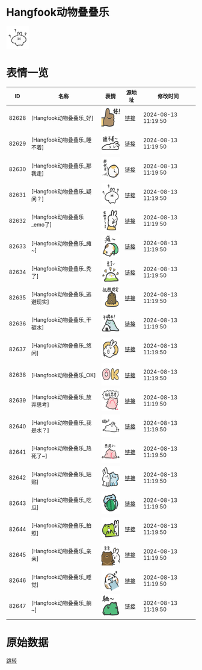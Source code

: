# Hangfook动物叠叠乐

<img src="./cover.png" height="60" alt="cover" />

# 表情一览

|ID|名称|表情|源地址|修改时间|
|----|----|----|----|----|
|82628|[Hangfook动物叠叠乐_好]|<img src="./pic/082628_%5BHangfook动物叠叠乐_好%5D.png" height="60" alt="好"/>|[链接](https://i0.hdslb.com/bfs/garb/56f38dafa2d9314dde137db9cf8ac0691c479135.png)|2024-08-13 11:19:50|
|82629|[Hangfook动物叠叠乐_睡不着]|<img src="./pic/082629_%5BHangfook动物叠叠乐_睡不着%5D.png" height="60" alt="睡不着"/>|[链接](https://i0.hdslb.com/bfs/garb/395948c0e458ce67873985270eb8c90cbb7f35d7.png)|2024-08-13 11:19:50|
|82630|[Hangfook动物叠叠乐_那我走]|<img src="./pic/082630_%5BHangfook动物叠叠乐_那我走%5D.png" height="60" alt="那我走"/>|[链接](https://i0.hdslb.com/bfs/garb/d40c5fa5530fb64ace6d6dd96307e188424b85dc.png)|2024-08-13 11:19:50|
|82631|[Hangfook动物叠叠乐_疑问？]|<img src="./pic/082631_%5BHangfook动物叠叠乐_疑问？%5D.png" height="60" alt="疑问？"/>|[链接](https://i0.hdslb.com/bfs/garb/1e566c25d4b92ea173419fddb8dcb96e0fc70c05.png)|2024-08-13 11:19:50|
|82632|[Hangfook动物叠叠乐_emo了]|<img src="./pic/082632_%5BHangfook动物叠叠乐_emo了%5D.png" height="60" alt="emo了"/>|[链接](https://i0.hdslb.com/bfs/garb/39a9b108ce9ef1accbf5dff7430e548fe544322a.png)|2024-08-13 11:19:50|
|82633|[Hangfook动物叠叠乐_瘫~]|<img src="./pic/082633_%5BHangfook动物叠叠乐_瘫~%5D.png" height="60" alt="瘫~"/>|[链接](https://i0.hdslb.com/bfs/garb/3cdfd1e784d4ab8339a2c7973527d9aa25ba022b.png)|2024-08-13 11:19:50|
|82634|[Hangfook动物叠叠乐_秃了]|<img src="./pic/082634_%5BHangfook动物叠叠乐_秃了%5D.png" height="60" alt="秃了"/>|[链接](https://i0.hdslb.com/bfs/garb/aba25de13de43e407b64426f13379cc3bcbed99f.png)|2024-08-13 11:19:50|
|82635|[Hangfook动物叠叠乐_逃避现实]|<img src="./pic/082635_%5BHangfook动物叠叠乐_逃避现实%5D.png" height="60" alt="逃避现实"/>|[链接](https://i0.hdslb.com/bfs/garb/2838f2198c7f6e8da108157e3dc8b031fe63d403.png)|2024-08-13 11:19:50|
|82636|[Hangfook动物叠叠乐_干碳水]|<img src="./pic/082636_%5BHangfook动物叠叠乐_干碳水%5D.png" height="60" alt="干碳水"/>|[链接](https://i0.hdslb.com/bfs/garb/9d98643fc2b6c40cb434d2edf055fdf0683afe7c.png)|2024-08-13 11:19:50|
|82637|[Hangfook动物叠叠乐_悠闲]|<img src="./pic/082637_%5BHangfook动物叠叠乐_悠闲%5D.png" height="60" alt="悠闲"/>|[链接](https://i0.hdslb.com/bfs/garb/e93e1af00f81d1e9a776c38357643dc251364706.png)|2024-08-13 11:19:50|
|82638|[Hangfook动物叠叠乐_OK]|<img src="./pic/082638_%5BHangfook动物叠叠乐_OK%5D.png" height="60" alt="OK"/>|[链接](https://i0.hdslb.com/bfs/garb/844d7be4dd14848c827e21cef5925005f02cb4e9.png)|2024-08-13 11:19:50|
|82639|[Hangfook动物叠叠乐_放弃思考]|<img src="./pic/082639_%5BHangfook动物叠叠乐_放弃思考%5D.png" height="60" alt="放弃思考"/>|[链接](https://i0.hdslb.com/bfs/garb/f9b4c9991d77774d098b131a6a48d817f875389c.png)|2024-08-13 11:19:50|
|82640|[Hangfook动物叠叠乐_我是水？]|<img src="./pic/082640_%5BHangfook动物叠叠乐_我是水？%5D.png" height="60" alt="我是水？"/>|[链接](https://i0.hdslb.com/bfs/garb/7196fcb9a91a13cf6299e312da3456adc3dd2a8d.png)|2024-08-13 11:19:50|
|82641|[Hangfook动物叠叠乐_热死了~]|<img src="./pic/082641_%5BHangfook动物叠叠乐_热死了~%5D.png" height="60" alt="热死了~"/>|[链接](https://i0.hdslb.com/bfs/garb/2f770a9ffa5a9d2e92ca495339f78072f8314d99.png)|2024-08-13 11:19:50|
|82642|[Hangfook动物叠叠乐_贴贴]|<img src="./pic/082642_%5BHangfook动物叠叠乐_贴贴%5D.png" height="60" alt="贴贴"/>|[链接](https://i0.hdslb.com/bfs/garb/52ed8ae5b5af76b1a86e3697c02b00a48d97dd2b.png)|2024-08-13 11:19:50|
|82643|[Hangfook动物叠叠乐_吃瓜]|<img src="./pic/082643_%5BHangfook动物叠叠乐_吃瓜%5D.png" height="60" alt="吃瓜"/>|[链接](https://i0.hdslb.com/bfs/garb/0b6b776ef0ad8f0a7ba81bb0ccf870e99e0326ae.png)|2024-08-13 11:19:50|
|82644|[Hangfook动物叠叠乐_拍照]|<img src="./pic/082644_%5BHangfook动物叠叠乐_拍照%5D.png" height="60" alt="拍照"/>|[链接](https://i0.hdslb.com/bfs/garb/823e26dea28b966722fe7c40585c2f4113400d4f.png)|2024-08-13 11:19:50|
|82645|[Hangfook动物叠叠乐_亲亲]|<img src="./pic/082645_%5BHangfook动物叠叠乐_亲亲%5D.png" height="60" alt="亲亲"/>|[链接](https://i0.hdslb.com/bfs/garb/30b32f2952238e1d06378b30370a95ccd15a2859.png)|2024-08-13 11:19:50|
|82646|[Hangfook动物叠叠乐_睡觉]|<img src="./pic/082646_%5BHangfook动物叠叠乐_睡觉%5D.png" height="60" alt="睡觉"/>|[链接](https://i0.hdslb.com/bfs/garb/52368a8cf1d7561456a13eabe0ae6a54d173c4f6.png)|2024-08-13 11:19:50|
|82647|[Hangfook动物叠叠乐_躺~]|<img src="./pic/082647_%5BHangfook动物叠叠乐_躺~%5D.png" height="60" alt="躺~"/>|[链接](https://i0.hdslb.com/bfs/garb/dd31808d1b48537e50a892f34fdfda2dc411776d.png)|2024-08-13 11:19:50|

# 原始数据

[跳转](./raw.json)

